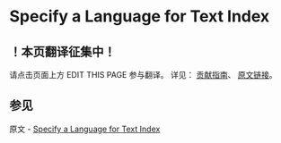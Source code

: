 # Specify a Language for Text Index

## ！本页翻译征集中！

请点击页面上方 EDIT THIS PAGE 参与翻译。
详见：
[贡献指南]( https://github.com/JinMuInfo/MongoDB-Manual-zh/blob/master/CONTRIBUTING.md )、
[原文链接](  https://docs.mongodb.com/manual/tutorial/specify-language-for-text-index/  )。

## 参见

原文 - [Specify a Language for Text Index]( https://docs.mongodb.com/manual/tutorial/specify-language-for-text-index/ )

